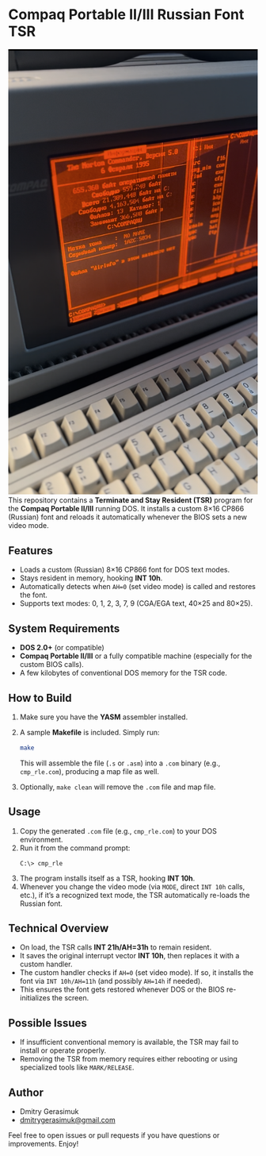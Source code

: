 # Compaq Portable II/III Russian Font TSR
![image](compaqRusTSR.png)
This repository contains a **Terminate and Stay Resident (TSR)** program for the **Compaq Portable II/III** running DOS. It installs a custom 8×16 CP866 (Russian) font and reloads it automatically whenever the BIOS sets a new video mode.

## Features

- Loads a custom (Russian) 8×16 CP866 font for DOS text modes.
- Stays resident in memory, hooking **INT 10h**.
- Automatically detects when `AH=0` (set video mode) is called and restores the font.
- Supports text modes: 0, 1, 2, 3, 7, 9 (CGA/EGA text, 40×25 and 80×25).

## System Requirements

- **DOS 2.0+** (or compatible)  
- **Compaq Portable II/III** or a fully compatible machine (especially for the custom BIOS calls).  
- A few kilobytes of conventional DOS memory for the TSR code.  

## How to Build

1. Make sure you have the **YASM** assembler installed.  
2. A sample **Makefile** is included. Simply run:
   ```bash
   make
   ```
   This will assemble the file (`.s` or `.asm`) into a `.com` binary (e.g., `cmp_rle.com`), producing a map file as well.

3. Optionally, `make clean` will remove the `.com` file and map file.

## Usage

1. Copy the generated `.com` file (e.g., `cmp_rle.com`) to your DOS environment.  
2. Run it from the command prompt:
   ```dos
   C:\> cmp_rle
   ```
3. The program installs itself as a TSR, hooking **INT 10h**.  
4. Whenever you change the video mode (via `MODE`, direct `INT 10h` calls, etc.), if it’s a recognized text mode, the TSR automatically re-loads the Russian font.  

## Technical Overview

- On load, the TSR calls **INT 21h/AH=31h** to remain resident.  
- It saves the original interrupt vector **INT 10h**, then replaces it with a custom handler.  
- The custom handler checks if `AH=0` (set video mode). If so, it installs the font via `INT 10h/AH=11h` (and possibly `AH=14h` if needed).  
- This ensures the font gets restored whenever DOS or the BIOS re-initializes the screen.

## Possible Issues

- If insufficient conventional memory is available, the TSR may fail to install or operate properly.  
- Removing the TSR from memory requires either rebooting or using specialized tools like `MARK/RELEASE`.  

## Author

- Dmitry Gerasimuk 
- dmitrygerasimuk@gmail.com

Feel free to open issues or pull requests if you have questions or improvements. Enjoy!
